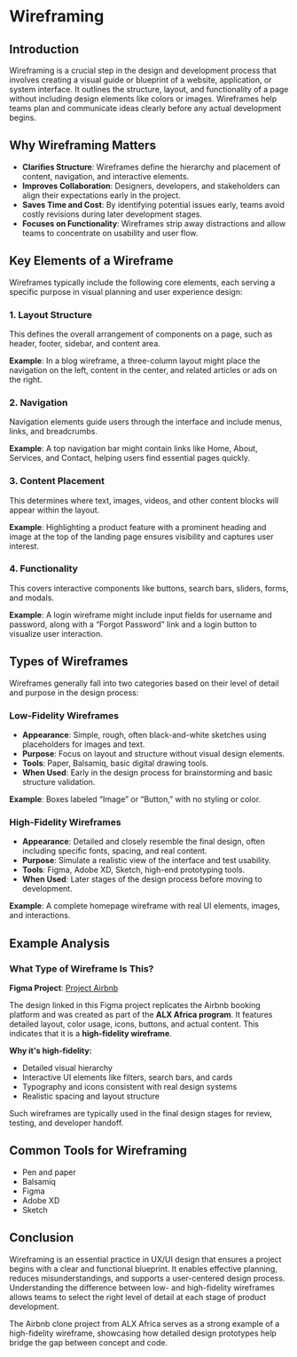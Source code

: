 # Wireframing

## Introduction

Wireframing is a crucial step in the design and development process that involves creating a visual guide or blueprint of a website, application, or system interface. It outlines the structure, layout, and functionality of a page without including design elements like colors or images. Wireframes help teams plan and communicate ideas clearly before any actual development begins.

## Why Wireframing Matters

- **Clarifies Structure**: Wireframes define the hierarchy and placement of content, navigation, and interactive elements.
- **Improves Collaboration**: Designers, developers, and stakeholders can align their expectations early in the project.
- **Saves Time and Cost**: By identifying potential issues early, teams avoid costly revisions during later development stages.
- **Focuses on Functionality**: Wireframes strip away distractions and allow teams to concentrate on usability and user flow.

## Key Elements of a Wireframe

Wireframes typically include the following core elements, each serving a specific purpose in visual planning and user experience design:

### 1. Layout Structure

This defines the overall arrangement of components on a page, such as header, footer, sidebar, and content area.

**Example**: In a blog wireframe, a three-column layout might place the navigation on the left, content in the center, and related articles or ads on the right.

### 2. Navigation

Navigation elements guide users through the interface and include menus, links, and breadcrumbs.

**Example**: A top navigation bar might contain links like Home, About, Services, and Contact, helping users find essential pages quickly.

### 3. Content Placement

This determines where text, images, videos, and other content blocks will appear within the layout.

**Example**: Highlighting a product feature with a prominent heading and image at the top of the landing page ensures visibility and captures user interest.

### 4. Functionality

This covers interactive components like buttons, search bars, sliders, forms, and modals.

**Example**: A login wireframe might include input fields for username and password, along with a “Forgot Password” link and a login button to visualize user interaction.

## Types of Wireframes

Wireframes generally fall into two categories based on their level of detail and purpose in the design process:

### Low-Fidelity Wireframes

- **Appearance**: Simple, rough, often black-and-white sketches using placeholders for images and text.
- **Purpose**: Focus on layout and structure without visual design elements.
- **Tools**: Paper, Balsamiq, basic digital drawing tools.
- **When Used**: Early in the design process for brainstorming and basic structure validation.

**Example**: Boxes labeled “Image” or “Button,” with no styling or color.

### High-Fidelity Wireframes

- **Appearance**: Detailed and closely resemble the final design, often including specific fonts, spacing, and real content.
- **Purpose**: Simulate a realistic view of the interface and test usability.
- **Tools**: Figma, Adobe XD, Sketch, high-end prototyping tools.
- **When Used**: Later stages of the design process before moving to development.

**Example**: A complete homepage wireframe with real UI elements, images, and interactions.

## Example Analysis

### What Type of Wireframe Is This?

**Figma Project**: [Project Airbnb](https://www.figma.com/design/E2BRqdPcKkrnX6hLGPto8Z/Project-Airbnb?node-id=1-2&p=f&t=uOQGYUc3qUmIAy8a-0)

The design linked in this Figma project replicates the Airbnb booking platform and was created as part of the **ALX Africa program**. It features detailed layout, color usage, icons, buttons, and actual content. This indicates that it is a **high-fidelity wireframe**.

**Why it's high-fidelity:**

- Detailed visual hierarchy
- Interactive UI elements like filters, search bars, and cards
- Typography and icons consistent with real design systems
- Realistic spacing and layout structure

Such wireframes are typically used in the final design stages for review, testing, and developer handoff.

## Common Tools for Wireframing

- Pen and paper
- Balsamiq
- Figma
- Adobe XD
- Sketch

## Conclusion

Wireframing is an essential practice in UX/UI design that ensures a project begins with a clear and functional blueprint. It enables effective planning, reduces misunderstandings, and supports a user-centered design process. Understanding the difference between low- and high-fidelity wireframes allows teams to select the right level of detail at each stage of product development.

The Airbnb clone project from ALX Africa serves as a strong example of a high-fidelity wireframe, showcasing how detailed design prototypes help bridge the gap between concept and code.
